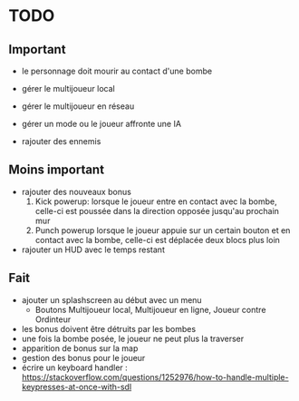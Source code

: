 # TODO

## Important
- le personnage doit mourir au contact d'une bombe

- gérer le multijoueur local
- gérer le multijoueur en réseau
- gérer un mode ou le joueur affronte une IA

- rajouter des ennemis


## Moins important
- rajouter des nouveaux bonus
    1. Kick powerup: 
        lorsque le joueur entre en contact avec la bombe, celle-ci est poussée dans la
        direction opposée jusqu'au prochain mur
    2. Punch powerup
        lorsque le joueur appuie sur un certain bouton et en contact avec la bombe, celle-ci
        est déplacée deux blocs plus loin
- rajouter un HUD avec le temps restant

## Fait
- ajouter un splashscreen au début avec un menu
    - Boutons Multijoueur local, Multijoueur en ligne, Joueur contre Ordinteur
- les bonus doivent être détruits par les bombes
- une fois la bombe posée, le joueur ne peut plus la traverser
- apparition de bonus sur la map
- gestion des bonus pour le joueur
- écrire un keyboard handler : https://stackoverflow.com/questions/1252976/how-to-handle-multiple-keypresses-at-once-with-sdl
